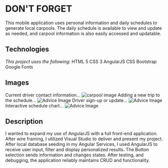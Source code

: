# DON'T FORGET
This mobile application uses personal information and daily schedules to generate local carpools. The daily schedule is available to view and update as needed, and carpool information is also easily accessed and updatable.

## Technologies
*This project uses the following:*
HTML 5
CSS 3
AngularJS
CSS Bootstrap
Google Fonts

## Images
Current driver contact information...
![carpool image](http://i.imgur.com/oI0bUmc.png)
Adding a new trip to the schedule...
![Advice Image](http://i.imgur.com/eEuQscg.png)
Driver sign-up or update...
![Advice Image](http://i.imgur.com/Lbw9CB6.png)
Interactive schedule chart...
![Advice Image](http://i.imgur.com/wS7aLqN.png)

## Description
I wanted to expand my use of AngularJS with a full front-end application. After wire framing, I utilized Visual Studio to deliver and present my project. After local database seeding in my Angular Services, I used AngularJS to receive user input, filter and display personalized results. The Button selection sends information and changes states. After testing, and debugging, the application reliably maintains CRUD and functionality.

